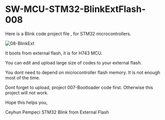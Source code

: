 # SW-MCU-STM32-BlinkExtFlash-008

Here is a Blink code project file , for STM32 microcontrollers.

![08-BlinkExt](https://github.com/user-attachments/assets/cec83c1d-bab5-4020-8c53-43364115348a)



It boots from external flash, it is for H743 MCU.

You can edit and upload large size of codes to your external flash.

You dont need to depend on microcontroller flash memory. It is not enough most of the time.

Dont forget to upload, project 007-Bootloader code first. Otherwise this project will not work.

Hope this helps you,

Ceyhun Pempeci STM32 Blink from External Flash
